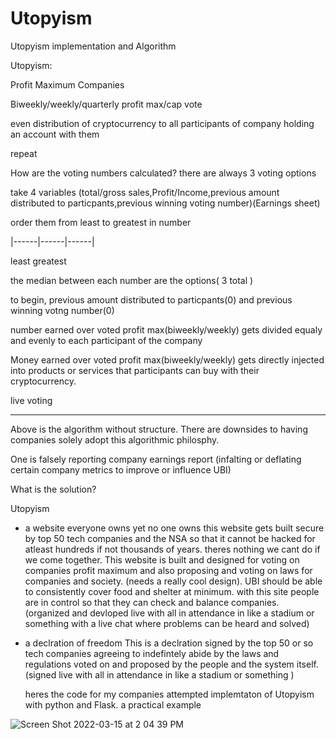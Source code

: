 # Utopyism


Utopyism implementation and Algorithm

Utopyism:

Profit Maximum Companies

Biweekly/weekly/quarterly profit max/cap vote

even distribution of cryptocurrency to all participants of company holding an account with them

repeat

How are the voting numbers calculated? there are always 3 voting options

take 4 variables (total/gross sales,Profit/Income,previous amount distributed to particpants,previous winning voting number)(Earnings sheet)

order them from least to greatest in number

|------|------|------|

least             greatest

the median between each number are the options( 3 total )

to begin, previous amount distributed to particpants(0) and previous winning votng number(0)

number earned over voted profit max(biweekly/weekly) gets divided equaly and evenly to each participant of the company

Money earned over voted profit max(biweekly/weekly) gets directly injected into products or services that participants can buy with their cryptocurrency.

live voting 

_____________

Above is the algorithm without structure. There are downsides to having companies solely adopt this algorithmic philosphy.

One is falsely reporting company earnings report
(infalting or deflating certain company metrics to improve or influence UBI)


What is the solution?

Utopyism

- a website everyone owns yet no one owns
    this website gets built secure by top 50 tech companies and the NSA so that it cannot be hacked for atleast hundreds if not thousands of years.
    theres nothing we cant do if we come together. This website is built and designed for voting on companies profit maximum and also proposing and voting on laws for companies and society.
    (needs a really cool design). UBI should be able to consistently cover food and shelter at minimum. with this site people are in control so that they can check and balance companies.
    (organized and devloped live with all in attendance in like a stadium or something with a live chat where problems can be heard and solved)

- a declration of freedom
    This is a declration signed by the top 50 or so tech companies agreeing to indefintely abide by the laws and regulations voted on and proposed by the people and the system itself.
    (signed live with all in attendance in like a stadium or something )
    
   heres the code for my companies attempted implemtaton of Utopyism with python and Flask.
   a practical example

![Screen Shot 2022-03-15 at 2 04 39 PM](https://user-images.githubusercontent.com/27410534/158442967-fb138e1c-6f47-49b5-944a-3a255bd5082c.png)
